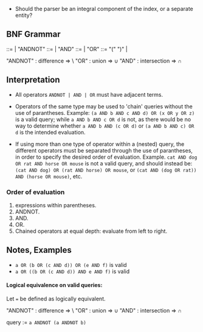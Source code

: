 
* Should the parser be an integral component of the index, or a separate entity?

## BNF Grammar
<query>   ::=  <andterm> | <andterm> "ANDNOT" <query>
<andterm> ::=  <orterm> | <orterm> "AND" <andterm>
<orterm>  ::=  <term> | <term> "OR" <orterm>
<term>    ::=  "(" <query> ")" | <word>

"ANDNOT" : difference   => <term> \ <term>
"OR"     : union        => <term> ∪ <term>
"AND"    : intersection => <term> ∩ <term>


## Interpretation
* All operators `ANDNOT | AND | OR` must have adjacent terms.

* Operators of the same type may be used to 'chain' queries without the use of parantheses.
  Example: `(a AND b AND c AND d) OR (x OR y OR z)` is a valid query; while `a AND b AND c OR d` is not,
  as there would be no way to determine whether `a AND b AND (c OR d)` or `(a AND b AND c) OR d` is the intended evaluation.

* If using more than one type of operator within a (nested) query, the different operators must be separated through the use 
  of parantheses, in order to specify the desired order of evaluation.
  Example. `cat AND dog OR rat AND horse OR mouse` is not a valid query, and should instead be:
  `(cat AND dog) OR (rat AND horse) OR mouse`, or `(cat AND (dog OR rat)) AND (horse OR mouse)`, etc.

### Order of evaluation
1. expressions within parentheses.
2. ANDNOT.
3. AND.
4. OR.
5. Chained operators at equal depth: evaluate from left to right.


## Notes, Examples
* `a OR (b OR (c AND d)) OR (e AND f)` is valid
* `a OR ((b OR (c AND d)) AND e AND f)` is valid


#### Logical equivalence on valid queries:  
Let `=` be defined as logically equivalent.  

"ANDNOT" : difference   => <term> \ <term>
"OR"     : union        => <term> ∪ <term>
"AND"    : intersection => <term> ∩ <term>

query := `a ANDNOT (a ANDNOT b)`
